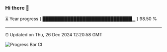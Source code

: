 ### Hi there 👋

⏳ Year progress { █████████████████████████████▁ } 98.50 %

---

⏰ Updated on Thu, 26 Dec 2024 12:20:58 GMT

![Progress Bar CI](https://github.com/code-lakshay/GitHub-Actions-Demo/workflows/Progress%20Bar%20CI/badge.svg)
